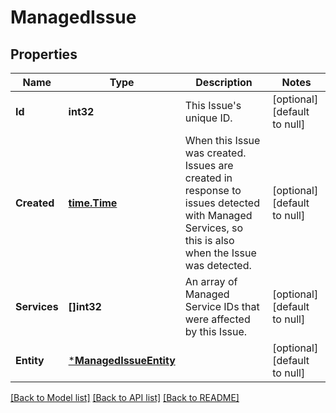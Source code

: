 # ManagedIssue

## Properties
Name | Type | Description | Notes
------------ | ------------- | ------------- | -------------
**Id** | **int32** | This Issue&#x27;s unique ID.  | [optional] [default to null]
**Created** | [**time.Time**](time.Time.md) | When this Issue was created. Issues are created in response to issues detected with Managed Services, so this is also when the Issue was detected.  | [optional] [default to null]
**Services** | **[]int32** | An array of Managed Service IDs that were affected by this Issue.  | [optional] [default to null]
**Entity** | [***ManagedIssueEntity**](ManagedIssue_entity.md) |  | [optional] [default to null]

[[Back to Model list]](../README.md#documentation-for-models) [[Back to API list]](../README.md#documentation-for-api-endpoints) [[Back to README]](../README.md)

